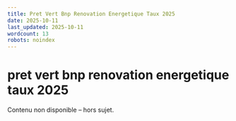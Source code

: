 ```yaml
---
title: Pret Vert Bnp Renovation Energetique Taux 2025
date: 2025-10-11
last_updated: 2025-10-11
wordcount: 13
robots: noindex
---
```


# pret vert bnp renovation energetique taux 2025

Contenu non disponible – hors sujet.